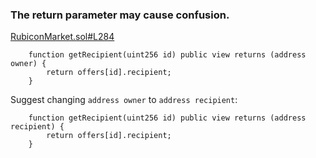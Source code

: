 ### The return parameter may cause confusion.

[RubiconMarket.sol#L284]("https://github.com/code-423n4/2023-04-rubicon/blob/main/contracts/RubiconMarket.sol#L284")
```
    function getRecipient(uint256 id) public view returns (address owner) {
        return offers[id].recipient;
    }
```

Suggest changing ```address owner``` to ```address recipient```:
```
    function getRecipient(uint256 id) public view returns (address recipient) {
        return offers[id].recipient;
    }
```